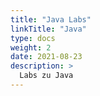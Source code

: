```yaml
---
title: "Java Labs"
linkTitle: "Java"
type: docs
weight: 2
date: 2021-08-23
description: >
  Labs zu Java
---
```

